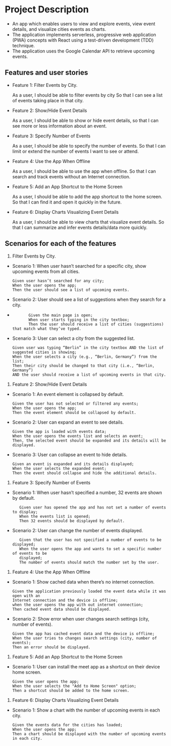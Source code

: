 # Project Description

-   An app which enables users to view and explore events, view event details, and visualize cities events as charts.
-   The application implements serverless, progressive web application (PWA) concepts with React using a test-driven development (TDD) technique.
-   The application uses the Google Calendar API to retrieve upcoming events.

## Features and user stories

-   Feature 1: Filter Events by City.

    As a user,
    I should be able to filter events by city
    So that I can see a list of events taking place in that city.

-   Feature 2: Show/Hide Event Details

    As a user,
    I should be able to show or hide event details,
    so that I can see more or less information about an event.

-   Feature 3: Specify Number of Events

    As a user,
    I should be able to specify the number of events.
    So that I can limit or extend the number of events I want to see or attend.

-   Feature 4: Use the App When Offline

    As a user,
    I should be able to use the app when offline.
    So that I can search and track events without an Internet connection.

-   Feature 5: Add an App Shortcut to the Home Screen

    As a user,
    I should be able to add the app shortcut to the home screen.
    So that I can find it and open it quickly in the future.

-   Feature 6: Display Charts Visualizing Event Details

    As a user,
    I should be able to view charts that visualize event details.
    So that I can summarize and infer events details/data more quickly.

## Scenarios for each of the features

1. Filter Events by City.

-   Scenario 1: When user hasn’t searched for a specific city, show upcoming events from all cities.

        Given user hasn’t searched for any city;
        When the user opens the app;
        Then the user should see a list of upcoming events.

-   Scenario 2: User should see a list of suggestions when they search for a city.
-            Given the main page is open;
             When user starts typing in the city textbox;
             Then the user should receive a list of cities (suggestions) that match what they’ve typed.

-   Scenario 3: User can select a city from the suggested list.

        Given user was typing “Berlin” in the city textbox AND the list of
        suggested cities is showing;
        When the user selects a city (e.g., “Berlin, Germany”) from the list;
        Then their city should be changed to that city (i.e., “Berlin, Germany”)
        AND the user should receive a list of upcoming events in that city.

1. Feature 2: Show/Hide Event Details

-   Scenario 1: An event element is collapsed by default.

        Given the user has not selected or filtered any events;
        When the user opens the app;
        Then the event element should be collapsed by default.

-   Scenario 2: User can expand an event to see details.

        Given the app is loaded with events data;
        When the user opens the events list and selects an event;
        Then, the selected event should be expanded and its details will be displayed.

*   Scenario 3: User can collapse an event to hide details.

        Given an event is expanded and its details displayed;
        When the user selects the expanded event;
        Then the event should collapse and hide the additional details.

1. Feature 3: Specify Number of Events

-   Scenario 1: When user hasn’t specified a number, 32 events are shown by default.

           Given user has opened the app and has not set a number of events to display;
           When the events list is opened;
           Then 32 events should be displayed by default.

-   Scenario 2: User can change the number of events displayed.

           Given that the user has not specified a number of events to be displayed;
           When the user opens the app and wants to set a specific number of events to be
           displayed;
           The number of events should match the number set by the user.

1. Feature 4: Use the App When Offline

-   Scenario 1: Show cached data when there’s no internet connection.

        Given the application previously loaded the event data while it was open with an
        Internet connection and the device is offline;
        when the user opens the app with out internet connection;
        Then cached event data should be displayed.

-   Scenario 2: Show error when user changes search settings (city, number of events).

        Given the app has cached event data and the device is offline;
        When the user tries to changes search settings (city, number of events);
        Then an error should be displayed.

1. Feature 5: Add an App Shortcut to the Home Screen

-   Scenario 1: User can install the meet app as a shortcut on their device home screen.

        Given the user opens the app;
        When the user selects the "Add to Home Screen" option;
        Then a shortcut should be added to the home screen.

1. Feature 6: Display Charts Visualizing Event Details

-   Scenario 1: Show a chart with the number of upcoming events in each city.

        Given the events data for the cities has loaded;
        When the user opens the app;
        Then a chart should be displayed with the number of upcoming events in each city.
